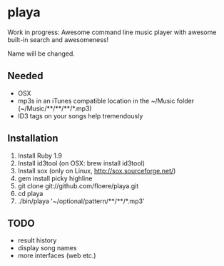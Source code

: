 playa
=====

Work in progress: Awesome command line music player with awesome built-in search and awesomeness!

Name will be changed.

Needed
------

* OSX
* mp3s in an iTunes compatible location in the ~/Music folder (~/Music/\*\*/\*\*/\*\*/*.mp3)
* ID3 tags on your songs help tremendously

Installation
------------

1. Install Ruby 1.9
2. Install id3tool (on OSX: brew install id3tool)
3. Install sox (only on Linux, http://sox.sourceforge.net/)
4. gem install picky highline
5. git clone git://github.com/floere/playa.git
6. cd playa
7. ./bin/playa '~/optional/pattern/\*\*/\*\*/*.mp3'

TODO
----

* result history
* display song names
* more interfaces (web etc.)
